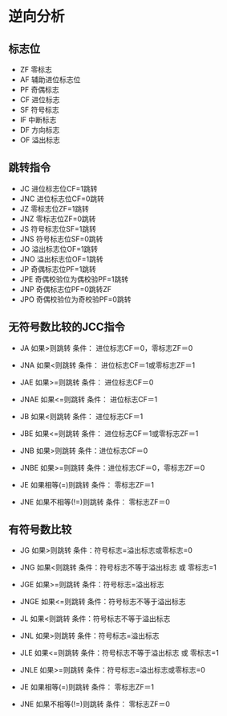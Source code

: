 # 逆向分析

## 标志位

- ZF  零标志
- AF  辅助进位标志位
- PF  奇偶标志
- CF  进位标志
- SF  符号标志
- IF  中断标志
- DF  方向标志
- OF  溢出标志

## 跳转指令

- JC    进位标志位CF=1跳转
- JNC   进位标志位CF=0跳转
- JZ    零标志位ZF=1跳转
- JNZ   零标志位ZF=0跳转
- JS    符号标志位SF=1跳转
- JNS   符号标志位SF=0跳转
- JO    溢出标志位OF=1跳转
- JNO   溢出标志位OF=1跳转
- JP    奇偶标志位PF=1跳转
- JPE   奇偶校验位为偶校验PF=1跳转
- JNP   奇偶标志位PF=0跳转ZF
- JPO   奇偶校验位为奇校验PF=0跳转

## 无符号数比较的JCC指令
- JA    如果>则跳转   条件： 进位标志CF＝0，零标志ZF＝0
- JNA   如果<则跳转   条件： 进位标志CF＝1或零标志ZF＝1
- JAE   如果>=则跳转  条件： 进位标志CF＝0
- JNAE  如果<=则跳转  条件： 进位标志CF＝1

- JB    如果<则跳转   条件： 进位标志CF＝1
- JBE   如果<=则跳转  条件： 进位标志CF＝1或零标志ZF＝1
- JNB   如果>则跳转   条件：进位标志CF＝0
- JNBE  如果>=则跳转  条件：进位标志CF＝0，零标志ZF＝0

- JE    如果相等(=)则跳转     条件： 零标志ZF＝1
- JNE   如果不相等(!=)则跳转  条件： 零标志ZF＝0


## 有符号数比较

- JG    如果>则跳转    条件：符号标志=溢出标志或零标志=0
- JNG   如果<则跳转    条件：符号标志不等于溢出标志 或 零标志=1
- JGE   如果>=则跳转    条件：符号标志=溢出标志
- JNGE  如果<=则跳转    条件：符号标志不等于溢出标志

- JL    如果<则跳转         条件：符号标志不等于溢出标志
- JNL   如果>则跳转         条件：符号标志=溢出标志
- JLE   如果<=则跳转        条件：符号标志不等于溢出标志 或 零标志=1
- JNLE  如果>=则跳转        条件：符号标志=溢出标志或零标志=0

- JE     如果相等(=)则跳转     条件： 零标志ZF＝1
- JNE    如果不相等(!=)则跳转  条件： 零标志ZF＝0 